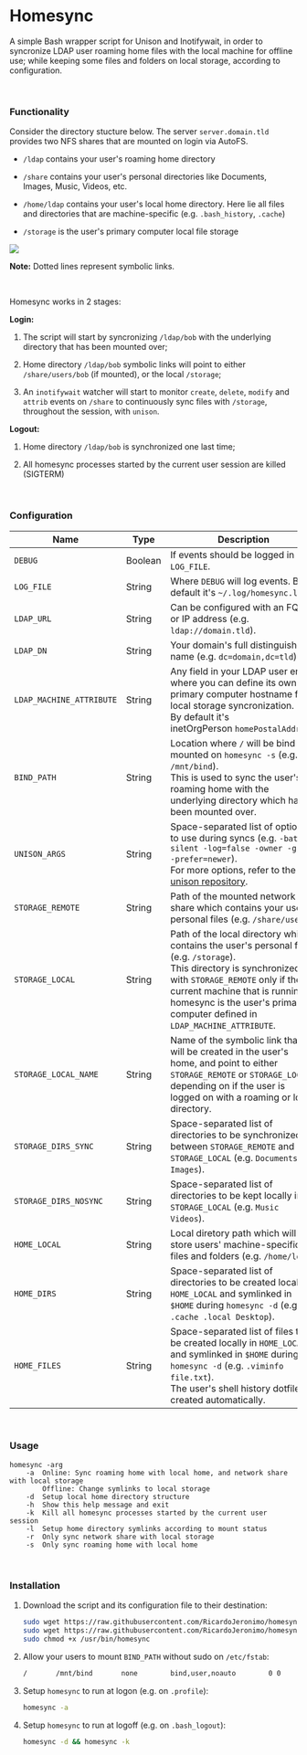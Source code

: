 # Homesync

A simple Bash wrapper script for Unison and Inotifywait, in order to syncronize LDAP user roaming home files with the local machine for offline use; while keeping some files and folders on local storage, according to configuration.

&nbsp;

### Functionality

Consider the directory stucture below. The server `server.domain.tld` provides two NFS shares that are mounted on login via AutoFS.

- `/ldap` contains your user's roaming home directory

- `/share` contains your user's personal directories like Documents, Images, Music, Videos, etc.

- `/home/ldap` contains your user's local home directory. Here lie all files and directories that are machine-specific (e.g. `.bash_history`, `.cache`)

- `/storage` is the user's primary computer local file storage

[![](https://mermaid.ink/img/pako:eNqllt-PojAQx_8VQmJ8WdQCrj-S3YSND1zixku43MMdl0ulVRqhNRTcbFz9269S3RXaZdXjRebbfqZlZpx2a0YMYXNstlpbQkk-NrbtPMYpbo-NNoLZqr0zdq1WSBcJe4limOXGj6eQGuKZgd-heXiR5gKOF9BCMIdzyLHUJoSvjO-MJdIMzT8hPcK2gM9B4RpZKCObI9rlQsEq53zFJQiuFWwK6hgr-DnRnbO5StU3uSAJthJCMZdqR3xq_DcmPGfZq4o7F-EJW7IiV2n3EjqLVLD_FbghqY67r3MsQTg7MhGMYjUd00EDM8F8lTNNMoZNEHuhCYOIq9ioEYuKFNNcg4FeA_cthUusg0AD9FxwookfsBuYnwRhpi7kNxVmzFL8eXX6_1edvnN9un33hnT7_ZvSHYCb0h3Y12c7cK5OduBen2sPXNTzuqIAMt590qTcs2-KiedcHxNezJcZXMeG2MwGZx3EUkhoJ0-QHJcngGFZlujlquRICVOkOIwSInapdfg-56yLn56p9Dy19bKjl1293NfL93p5oJeHenmkl0HvEx28H6HKkH02cBbKaqgOXaLK-8DY7_eiQZRufKCMlrKjl1293L9gJ2dH9unxJO7Z5Y48oIyWsiMngUvWEM1MFGzVTyD9BHKVwJE_bs1dze-sDM9jZdsz56h91N9UTOt8RHF6XzUHVXNYNUelefowUQM1G5R29aMOadeoI-Ph4fGtoIQz-qYgPe2oeWemOBP_MyRueNvD3NAsb3ehORavh_vdoTHsxDxY5Cx4pZE5zrMC35nFWlzl8IRAEffUFE0j4UJdQ_qLsfQ0CSMiFnqWN8jyIrn7B7LR0Fo?type=png)](https://mermaid.live/edit#pako:eNqllt-PojAQx_8VQmJ8WdQCrj-S3YSND1zixku43MMdl0ulVRqhNRTcbFz9269S3RXaZdXjRebbfqZlZpx2a0YMYXNstlpbQkk-NrbtPMYpbo-NNoLZqr0zdq1WSBcJe4limOXGj6eQGuKZgd-heXiR5gKOF9BCMIdzyLHUJoSvjO-MJdIMzT8hPcK2gM9B4RpZKCObI9rlQsEq53zFJQiuFWwK6hgr-DnRnbO5StU3uSAJthJCMZdqR3xq_DcmPGfZq4o7F-EJW7IiV2n3EjqLVLD_FbghqY67r3MsQTg7MhGMYjUd00EDM8F8lTNNMoZNEHuhCYOIq9ioEYuKFNNcg4FeA_cthUusg0AD9FxwookfsBuYnwRhpi7kNxVmzFL8eXX6_1edvnN9un33hnT7_ZvSHYCb0h3Y12c7cK5OduBen2sPXNTzuqIAMt590qTcs2-KiedcHxNezJcZXMeG2MwGZx3EUkhoJ0-QHJcngGFZlujlquRICVOkOIwSInapdfg-56yLn56p9Dy19bKjl1293NfL93p5oJeHenmkl0HvEx28H6HKkH02cBbKaqgOXaLK-8DY7_eiQZRufKCMlrKjl1293L9gJ2dH9unxJO7Z5Y48oIyWsiMngUvWEM1MFGzVTyD9BHKVwJE_bs1dze-sDM9jZdsz56h91N9UTOt8RHF6XzUHVXNYNUelefowUQM1G5R29aMOadeoI-Ph4fGtoIQz-qYgPe2oeWemOBP_MyRueNvD3NAsb3ehORavh_vdoTHsxDxY5Cx4pZE5zrMC35nFWlzl8IRAEffUFE0j4UJdQ_qLsfQ0CSMiFnqWN8jyIrn7B7LR0Fo)

**Note:** Dotted lines represent symbolic links.

&nbsp;

Homesync works in 2 stages:

**Login:**
  
1. The script will start by syncronizing `/ldap/bob` with the underlying directory that has been mounted over;
  
2. Home directory `/ldap/bob` symbolic links will point to either `/share/users/bob` (if mounted), or the local `/storage`;

3. An `inotifywait` watcher will start to monitor `create`, `delete`, `modify` and `attrib` events on `/share` to continuously sync files with `/storage`, throughout the session, with `unison`.

**Logout:**
  
1. Home directory `/ldap/bob` is synchronized one last time;

2. All homesync processes started by the current user session are killed (SIGTERM)

&nbsp;

### Configuration

| Name                     | Type    | Description                                                                                                                                                                                                                                                             |
| ------------------------ | ------- | ----------------------------------------------------------------------------------------------------------------------------------------------------------------------------------------------------------------------------------------------------------------------- |
| `DEBUG`                  | Boolean | If events should be logged in `LOG_FILE`.                                                                                                                                                                                                                               |
| `LOG_FILE`               | String  | Where `DEBUG` will log events. By default it's `~/.log/homesync.log`.                                                                                                                                                                                                   |
| `LDAP_URL`               | String  | Can be configured with an FQDN or IP address (e.g. `ldap://domain.tld`).                                                                                                                                                                                                |
| `LDAP_DN`                | String  | Your domain's full distinguished name (e.g. `dc=domain,dc=tld`).                                                                                                                                                                                                        |
| `LDAP_MACHINE_ATTRIBUTE` | String  | Any field in your LDAP user entry where you can define its own primary computer hostname for local storage syncronization.<br>By default it's inetOrgPerson `homePostalAddress`.                                                                                        |
| `BIND_PATH`              | String  | Location where `/` will be bind mounted on `homesync -s` (e.g. `/mnt/bind`).<br>This is used to sync the user's roaming home with the underlying directory which has been mounted over.                                                                                 |
| `UNISON_ARGS`            | String  | Space-separated list of options to use during syncs (e.g. `-batch -silent -log=false -owner -group -prefer=newer`).<br>For more options, refer to the [unison repository](https://github.com/bcpierce00/unison).                                                        |
| `STORAGE_REMOTE`         | String  | Path of the mounted network share which contains your users' personal files (e.g. `/share/users`).                                                                                                                                                                      |
| `STORAGE_LOCAL`          | String  | Path of the local directory which contains the user's personal files (e.g. `/storage`).<br>This directory is synchronized with `STORAGE_REMOTE` only if the current machine that is running homesync is the user's primary computer defined in `LDAP_MACHINE_ATTRIBUTE`.|
| `STORAGE_LOCAL_NAME`     | String  | Name of the symbolic link that will be created in the user's home, and point to either `STORAGE_REMOTE` or `STORAGE_LOCAL`, depending on if the user is logged on with a roaming or local directory.                                                                    |
| `STORAGE_DIRS_SYNC`      | String  | Space-separated list of directories to be synchronized between `STORAGE_REMOTE` and `STORAGE_LOCAL` (e.g. `Documents Images`).                                                                                                                                          |
| `STORAGE_DIRS_NOSYNC`    | String  | Space-separated list of directories to be kept locally in `STORAGE_LOCAL` (e.g. `Music Videos`).                                                                                                                                                                        |
| `HOME_LOCAL`             | String  | Local diretory path which will store users' machine-specific files and folders (e.g. `/home/ldap`).                                                                                                                                                                     |
| `HOME_DIRS`              | String  | Space-separated list of directories to be created locally in `HOME_LOCAL` and symlinked in `$HOME` during `homesync -d` (e.g. `.cache .local Desktop`).                                                                                                                 |
| `HOME_FILES`             | String  | Space-separated list of files to be created locally in `HOME_LOCAL` and symlinked in `$HOME` during `homesync -d` (e.g. `.viminfo file.txt`).<br>The user's shell history dotfile is created automatically.                                                             |

&nbsp;

### Usage

```
homesync -arg
    -a  Online: Sync roaming home with local home, and network share with local storage 
        Offline: Change symlinks to local storage 
    -d  Setup local home directory structure
    -h  Show this help message and exit
    -k  Kill all homesync processes started by the current user session
    -l  Setup home directory symlinks according to mount status
    -r  Only sync network share with local storage
    -s  Only sync roaming home with local home
```

&nbsp;

### Installation

1. Download the script and its configuration file to their destination:
   
   ```bash
   sudo wget https://raw.githubusercontent.com/RicardoJeronimo/homesync/master/homesync -O /usr/bin/homesync;
   sudo wget https://raw.githubusercontent.com/RicardoJeronimo/homesync/master/homesync.conf -O /etc/homesync.conf;
   sudo chmod +x /usr/bin/homesync
   ```

2. Allow your users to mount `BIND_PATH` without sudo on `/etc/fstab`:
    ```bash
    /       /mnt/bind       none        bind,user,noauto        0 0
    ```

3. Setup `homesync` to run at logon (e.g. on `.profile`):
   
   ```bash
   homesync -a
   ```

4. Setup `homesync` to run at logoff (e.g. on `.bash_logout`):
   
   ```bash
   homesync -d && homesync -k
   ```
